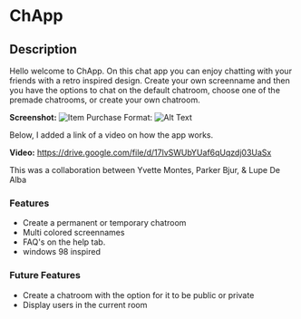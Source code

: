# ChApp

## Description
Hello welcome to ChApp. On this chat app you can enjoy chatting with your friends with a retro inspired design. Create your own screenname and then you have the options to chat on the default chatroom, choose one of the premade chatrooms, or create your own chatroom.

**Screenshot:**
![Item Purchase](public/assets/img/Guadalupitas.png)
Format: ![Alt Text](url)

Below, I added a link of a video on how the app works.

**Video:**
https://drive.google.com/file/d/17lvSWUbYUaf6qUqzdj03UaSx

This was a collaboration between Yvette Montes, Parker Bjur, & Lupe De Alba

### Features
* Create a permanent or temporary chatroom
* Multi colored screennames
* FAQ's on the help tab.
* windows 98 inspired

### Future Features

* Create a chatroom with the option for it to be public or private
* Display users in the current room
